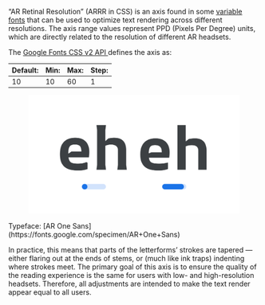
“AR Retinal Resolution” (ARRR in CSS) is an axis found in some [variable fonts](/glossary/variable_fonts) that can be used to optimize text rendering across different resolutions. The axis range values represent PPD (Pixels Per Degree) units, which are directly related to the resolution of different AR headsets.

The [Google Fonts CSS v2 API ](https://developers.google.com/fonts/docs/css2) defines the axis as:

| Default: | Min: | Max: | Step: |
| --- | --- | --- | --- |
| 10 | 10 | 60 | 1 |

<figure>

![An image showing two type specimens, each with an axis slider underneath. The specimen on the left shows the effects of the axis’ lowest value. The specimen on the right shows the effects of the axis’ highest value.](images/thumbnail.svg)

</figure>

<figcaption>Typeface: [AR One Sans](https://fonts.google.com/specimen/AR+One+Sans)</figcaption>

In practice, this means that parts of the letterforms’ strokes are tapered — either flaring out at the ends of stems, or (much like ink traps) indenting where strokes meet. The primary goal of this axis is to ensure the quality of the reading experience is the same for users with low- and high-resolution headsets. Therefore, all adjustments are intended to make the text render appear equal to all users.